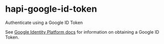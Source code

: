 # hapi-google-id-token
Authenticate using a Google ID Token

See [Google Identity Platform docs](https://developers.google.com/identity/sign-in/web/backend-auth) for information on obtaining a Google ID Token.